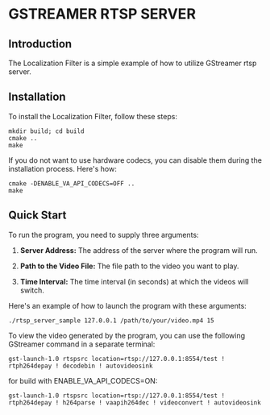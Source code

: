 # GSTREAMER RTSP SERVER

## Introduction

The Localization Filter is a simple example of how to utilize GStreamer rtsp server.

## Installation

To install the Localization Filter, follow these steps:

```
mkdir build; cd build
cmake ..
make
```

If you do not want to use hardware codecs, you can disable them during the installation process. Here's how:

```
cmake -DENABLE_VA_API_CODECS=OFF ..
make
```

## Quick Start

To run the program, you need to supply three arguments:

1. **Server Address:** The address of the server where the program will run.
   
2. **Path to the Video File:** The file path to the video you want to play.

3. **Time Interval:** The time interval (in seconds) at which the videos will switch.

Here's an example of how to launch the program with these arguments:
```
./rtsp_server_sample 127.0.0.1 /path/to/your/video.mp4 15 

```

To view the video generated by the program, you can use the following GStreamer command in a separate terminal:

```
gst-launch-1.0 rtspsrc location=rtsp://127.0.0.1:8554/test ! rtph264depay ! decodebin ! autovideosink
```

for build with ENABLE_VA_API_CODECS=ON:
```
gst-launch-1.0 rtspsrc location=rtsp://127.0.0.1:8554/test ! rtph264depay ! h264parse ! vaapih264dec ! videoconvert ! autovideosink
```